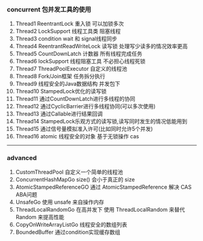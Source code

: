 ### concurrent 包并发工具的使用

1.  Thread1   ReentrantLock 重入锁 可以加锁多次
2.  Thread2  LockSupport  线程工具类 阻塞线程
3.  Thread3   condition     wait 和 signal线程同步
4.  Thread4   ReentrantReadWriteLock 读写锁 处理写少读多的情况效率更高
5.  Thread5   CountDownLatch 计数器 所有线程完成任务
6.  Thread6   lockSupport 线程阻塞工具 不必担心线程死锁
7.  Thread7   ThreadPoolExecutor 自定义的线程池
8.  Thread8   Fork/Join框架 任务拆分执行
9.  Thread9   线程安全的Java数据结构 并发包下
10. Thread10  StampedLock优化的读写锁
11. Thread11  通过CountDownLatch进行多线程的协同
12. Thread12  通过CyclicBarrier进行多线程协同(可以多次使用)
13. Thread13  通过Callable进行结果回调
14. Thread14  StampedLock乐观方式的读写锁,读写同时发生的情况低能用到
15. Thread15  通过信号量模拟准入许可(比如同时允许5个并发)
16. Thread16  atomic 线程安全的对象 基于无锁操作 cas

---
### advanced 

1. CustomThreadPool 自定义一个简单的线程池
2. ConcurrentHashMapGo size() 会小于真正的 size
3. AtomicStampedReferenceGO 通过 AtomicStampedReference 解决 CAS ABA问题
4. UnsafeGo  使用 unsafe 来自操作内存
5. ThreadLocalRandomGo 在高并发下 使用 ThreadLocalRandom 来替代 Random 来提高性能
6. CopyOnWriteArrayListGo 线程安全的数组列表
7. BoundedBuffer 通过condition实现缓存数组